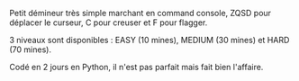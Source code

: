 Petit démineur très simple marchant en command console, ZQSD pour déplacer le curseur, C pour creuser et F pour flagger.

3 niveaux sont disponibles : EASY (10 mines), MEDIUM (30 mines) et HARD (70 mines).

Codé en 2 jours en Python, il n'est pas parfait mais fait bien l'affaire.

